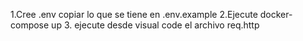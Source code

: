 1.Cree .env copiar lo que se tiene en .env.example
2.Ejecute docker-compose up 
3. ejecute desde visual code el archivo req.http